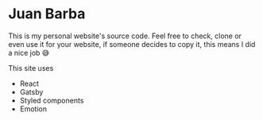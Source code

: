 # Juan Barba

This is my personal website's source code. Feel free to check, clone or even use it for your website, if someone decides to copy it, this means I did a nice job :sweat_smile:

This site uses
- React
- Gatsby
- Styled components
- Emotion